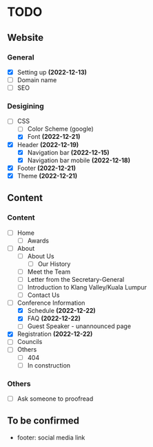 # TODO

## Website

### General
- [x] Setting up **(2022-12-13)**
- [ ] Domain name
- [ ] SEO

### Desigining
- [ ] CSS
    - [ ] Color Scheme (google)
    - [x] Font **(2022-12-21)**
- [x] Header **(2022-12-19)**
    - [x] Navigation bar **(2022-12-15)**
    - [x] Navigation bar mobile **(2022-12-18)**
- [x] Footer **(2022-12-21)**
- [x] Theme **(2022-12-21)**

## Content

### Content
- [ ] Home
    - [ ] Awards
- [ ] About
    - [ ] About Us
        - [ ] Our History
    - [ ] Meet the Team
    - [ ] Letter from the Secretary-General
    - [ ] Introduction to Klang Valley/Kuala Lumpur
    - [ ] Contact Us
- [ ] Conference Information
    - [x] Schedule **(2022-12-22)**
    - [x] FAQ **(2022-12-22)**
    - [ ] Guest Speaker - unannounced page
- [x] Registration **(2022-12-22)**
- [ ] Councils 
- [ ] Others
    - [ ] 404
    - [ ] In construction

### Others
- [ ] Ask someone to proofread

## To be confirmed
- footer: social media link
